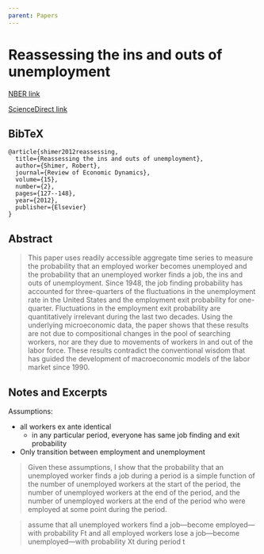 ```yaml
---
parent: Papers
---
```


# Reassessing the ins and outs of unemployment

[NBER link](https://www.nber.org/papers/w13421)

[ScienceDirect link](https://www.sciencedirect.com/science/article/pii/S1094202512000063)


## BibTeX
```
@article{shimer2012reassessing,
  title={Reassessing the ins and outs of unemployment},
  author={Shimer, Robert},
  journal={Review of Economic Dynamics},
  volume={15},
  number={2},
  pages={127--148},
  year={2012},
  publisher={Elsevier}
}
```

## Abstract

> This paper uses readily accessible aggregate time series to measure the probability that an employed worker becomes unemployed and the probability that an unemployed worker finds a job, the ins and outs of unemployment. Since 1948, the job finding probability has accounted for three-quarters of the fluctuations in the unemployment rate in the United States and the employment exit probability for one-quarter. Fluctuations in the employment exit probability are quantitatively irrelevant during the last two decades. Using the underlying microeconomic data, the paper shows that these results are not due to compositional changes in the pool of searching workers, nor are they due to movements of workers in and out of the labor force. These results contradict the conventional wisdom that has guided the development of macroeconomic models of the labor market since 1990.




## Notes and Excerpts

Assumptions:
- all workers ex ante identical
  - in any particular period, everyone has same job finding and exit probability
- Only transition between employment and unemployment

> Given these assumptions, I show that the
probability that an unemployed worker finds a job during a period is a simple function of the number of unemployed
workers at the start of the period, the number of unemployed workers at the end of the period, and the number of unemployed workers at the end of the period who were employed at some point during the period.


> assume that all unemployed workers find a job—become employed—with probability Ft and all employed workers lose a job—become unemployed—with probability Xt during period t


